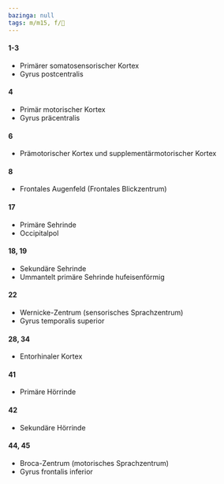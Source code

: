 ```yaml
---
bazinga: null
tags: m/m15, f/🧠
---
```

#### 1-3
- Primärer somatosensorischer Kortex
- Gyrus postcentralis
#### 4
- Primär motorischer Kortex
- Gyrus präcentralis
#### 6
- Prämotorischer Kortex und supplementärmotorischer Kortex
#### 8
- Frontales Augenfeld (Frontales Blickzentrum)
#### 17
- Primäre Sehrinde
- Occipitalpol
#### 18, 19
- Sekundäre Sehrinde
- Ummantelt primäre Sehrinde hufeisenförmig
#### 22
- Wernicke-Zentrum (sensorisches Sprachzentrum)
- Gyrus temporalis superior
#### 28, 34
- Entorhinaler Kortex
#### 41
- Primäre Hörrinde
#### 42
- Sekundäre Hörrinde
#### 44, 45
- Broca-Zentrum (motorisches Sprachzentrum)
- Gyrus frontalis inferior